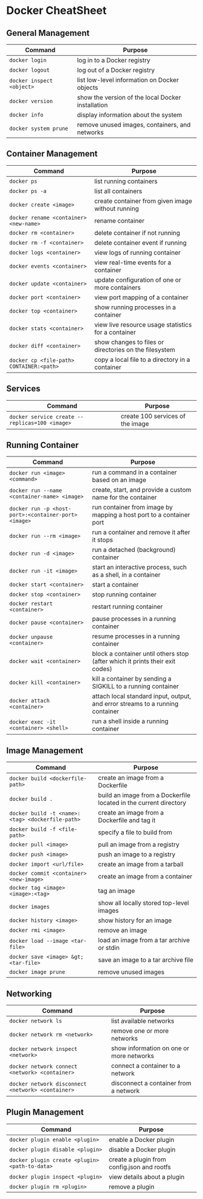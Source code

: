 # Docker CheatSheet

## General Management

| Command                                               | Purpose
| --                                                    | --
| `docker login`                                        | log in to a Docker registry
| `docker logout`                                       | log out of a Docker registry
| `docker inspect <object>`                             | list low-level information on Docker objects
| `docker version`                                      | show the version of the local Docker installation
| `docker info`                                         | display information about the system
| `docker system prune`                                 | remove unused images, containers, and networks

## Container Management

| Command                                   | Purpose
| --                                        | --
| `docker ps`                               | list running containers
| `docker ps -a`                            | list all containers 
| `docker create <image>`                   | create container from given image without running
| `docker rename <container> <new-name>`    | rename container
| `docker rm <container>`                   | delete container if not running
| `docker rm -f <container>`                | delete container event if running
| `docker logs <container>`                 | view logs of running container
| `docker events <container>`               | view real-time events for a container
| `docker update <container>`               | update configuration of one or more containers
| `docker port <container>`                 | view port mapping of a container
| `docker top <container>`                  | show running processes in a container
| `docker stats <container>`                | view live resource usage statistics for a container
| `docker diff <container>`                 | show changes to files or directories on the filesystem
| `docker cp <file-path> CONTAINER:<path>`  | copy a local file to a directory in a container

## Services

| Command                                               | Purpose
| --                                                    | --
| `docker service create --replicas=100 <image>`        | create 100 services of the image

## Running Container

| Command                                               | Purpose
| --                                                    | --
| `docker run <image> <command>`                        | run a command in a container based on an image
| `docker run --name <container-name> <image>`          | create, start, and provide a custom name for the container
| `docker run -p <host-port>:<container-port> <image>`  | run container from image by mapping a host port to a container port
| `docker run --rm <image>`                             | run a container and remove it after it stops
| `docker run -d <image>`                               | run a detached (background) container
| `docker run -it <image>`                              | start an interactive process, such as a shell, in a container
| `docker start <container>`                            | start a container
| `docker stop <container>`                             | stop running container
| `docker restart <container>`                          | restart running container
| `docker pause <container>`                            | pause processes in a running container
| `docker unpause <container>`                          | resume processes in a running container
| `docker wait <container>`                             | block a container until others stop (after which it prints their exit codes)
| `docker kill <container>`                             | kill a container by sending a SIGKILL to a running container
| `docker attach <container>`                           | attach local standard input, output, and error streams to a running container
| `docker exec -it <container> <shell>`                 | run a shell inside a running container

## Image Management

| Command                                               | Purpose
| --                                                    | --
| `docker build <dockerfile-path>`                      | create an image from a Dockerfile
| `docker build .`                                      | build an image from a Dockerfile located in the current directory
| `docker build -t <name>:<tag> <dockerfile-path>`      | create an image from a Dockerfile and tag it
| `docker build -f <file-path>`                         | specify a file to build from
| `docker pull <image>`                                 | pull an image from a registry
| `docker push <image>`                                 | push an image to a registry
| `docker import <url/file>`                            | create an image from a tarball
| `docker commit <container> <new-image>`               | create an image from a container
| `docker tag <image> <image>:<tag>`                    | tag an image
| `docker images`                                       | show all locally stored top-level images
| `docker history <image>`                              | show history for an image
| `docker rmi <image>`                                  | remove an image
| `docker load --image <tar-file>`                      | load an image from a tar archive or stdin
| `docker save <image> &gt; <tar-file>`                 | save an image to a tar archive file
| `docker image prune`                                  | remove unused images


## Networking

| Command                                               | Purpose
| --                                                    | --
| `docker network ls`                                   | list available networks
| `docker network rm <network>`                         | remove one or more networks
| `docker network inspect <network>`                    | show information on one or more networks
| `docker network connect <network> <container>`        | connect a container to a network
| `docker network disconnect <network> <container>`     | disconnect a container from a network

## Plugin Management

| Command                                               | Purpose
| --                                                    | --
| `docker plugin enable <plugin>`                       | enable a Docker plugin
| `docker plugin disable <plugin>`                      | disable a Docker plugin
| `docker plugin create <plugin> <path-to-data>`        | create a plugin from config.json and rootfs
| `docker plugin inspect <plugin>`                      | view details about a plugin
| `docker plugin rm <plugin>`                           | remove a plugin
